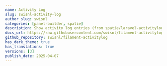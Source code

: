 ```yaml
---
name: Activity Log
slug: swisnl-activity-log
author_slug: swisnl
categories: [panel-builder, spatie]
description: Show activity log entries (from spatie/laravel-activitylog) in a Filament application.
docs_url: https://raw.githubusercontent.com/swisnl/filament-activitylog/refs/heads/main/README.md
github_repository: swisnl/filament-activitylog
has_dark_theme: true
has_translations: true
versions: [3]
publish_date: 2025-04-07
---
```

